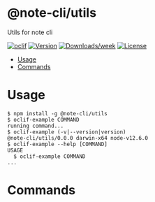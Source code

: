 @note-cli/utils
===============

Utils for note cli

[![oclif](https://img.shields.io/badge/cli-oclif-brightgreen.svg)](https://oclif.io)
[![Version](https://img.shields.io/npm/v/@note-cli/utils.svg)](https://npmjs.org/package/@note-cli/utils)
[![Downloads/week](https://img.shields.io/npm/dw/@note-cli/utils.svg)](https://npmjs.org/package/@note-cli/utils)
[![License](https://img.shields.io/npm/l/@note-cli/utils.svg)](https://github.com/korzio/utils/blob/master/package.json)

<!-- toc -->
* [Usage](#usage)
* [Commands](#commands)
<!-- tocstop -->
# Usage
<!-- usage -->
```sh-session
$ npm install -g @note-cli/utils
$ oclif-example COMMAND
running command...
$ oclif-example (-v|--version|version)
@note-cli/utils/0.0.0 darwin-x64 node-v12.6.0
$ oclif-example --help [COMMAND]
USAGE
  $ oclif-example COMMAND
...
```
<!-- usagestop -->
# Commands
<!-- commands -->

<!-- commandsstop -->
